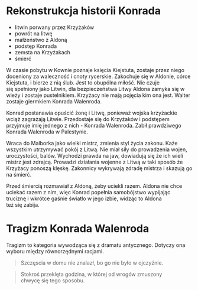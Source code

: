 # Rekonstrukcja historii Konrada

- litwin porwany przez Krzyżaków
- powrót na litwę
- małżeństwo z Aldoną
- podstęp Konrada
- zemsta na Krzyżakach
- śmierć

W czasie pobytu w Kownie poznaje księcia Kiejstuta, zostaje przez niego doceniony za waleczność i cnoty rycerskie.
Zakochuje się w Aldonie, córce Kiejstuta, i bierze z nią ślub. Jest to obupólna miłość.
Nie czuje się spełniony jako Litwin, dla bezpieczeństwa Litwy Aldona zamyka się w wieży i zostaje pustelnikiem.
Krzyżacy nie mają pojęcia kim ona jest. Walter zostaje giermkiem Konrada Walenroda.

Konrad postanawia opuścić żonę i Litwę, ponieważ wojska krzyżackie wciąż zagrażają Litwie.
Przedostaje się do Krzyżaków i podstępem przyjmuje imię jednego z nich - Konrada Walenroda.
Zabił prawdziwego Konrada Walenroda w Palestynie.

Wraca do Malborka jako wielki mistrz, zmienia styl życia zakonu. Każe wszystkim utrzymywać pokój z Litwą.
Nie miał siły do prowadzenia wojen, uroczystości, balów.
Wychodzi prawda na jaw, dowiadują się że ich wieli mistrz jest zdrajcą.
Prowadzi działania wojenne z Litwą w taki sposób że Krzyżacy ponoszą klęskę.
Zakonnicy wykrywają zdradę mistrza i skazują go na śmierć.

Przed śmiercią rozmawiał z Aldoną, żeby uciekli razem. Aldona nie chce uciekać razem z nim,
  więc Konrad popełnia samobójstwo wypijając truciznę i wkrótce gaśnie światło w jego izbie,
  widząc to Aldona też się zabija.


# Tragizm Konrada Walenroda

Tragizm to kategoria wywodząca się z dramatu antycznego.
Dotyczy ona wyboru między równorzędnymi racjami.


> Szczęscia w domu nie znalazł, bo go nie było w ojczyźnie.

> Stokroś przeklęta godzina, w której od wrogów zmuszony chwycę się tego sposobu.

